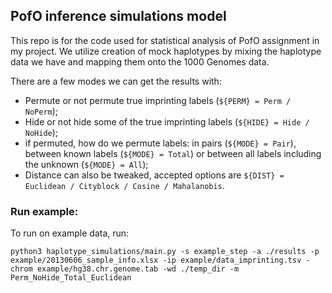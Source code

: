 ## PofO inference simulations model
This repo is for the code used for statistical analysis of PofO assignment in my project.
We utilize creation of mock haplotypes by mixing the haplotype data we have and mapping 
them onto the 1000 Genomes data.

There are a few modes we can get the results with: 
* Permute or not permute true imprinting labels (`${PERM} = Perm / NoPerm`);
* Hide or not hide some of the true imprinting labels (`${HIDE} = Hide / NoHide`);
* if permuted, how do we permute labels: in pairs (`${MODE} = Pair`), between known labels (`${MODE} = Total`) or between all labels including the unknown (`${MODE} = All`);
* Distance can also be tweaked, accepted options are `${DIST} = Euclidean / Cityblock / Cosine / Mahalanobis`.

### Run example:
To run on example data, run:
```
python3 haplotype_simulations/main.py -s example_step -a ./results -p example/20130606_sample_info.xlsx -ip example/data_imprinting.tsv -chrom example/hg38.chr.genome.tab -wd ./temp_dir -m Perm_NoHide_Total_Euclidean
```
